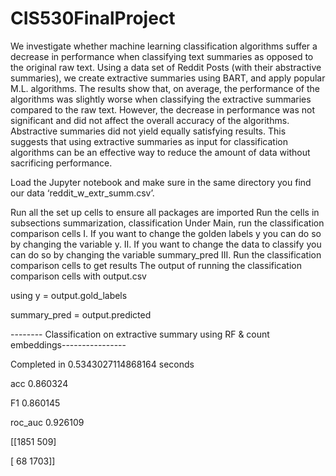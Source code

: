 # CIS530FinalProject
We investigate whether machine learning classification
algorithms suffer a decrease in performance when
classifying text summaries as opposed to the original
raw text. Using a data set of Reddit Posts
(with their abstractive summaries), we create extractive
summaries using BART, and apply popular M.L.
algorithms. The results show that, on average, the performance
of the algorithms was slightly worse when
classifying the extractive summaries compared to the
raw text. However, the decrease in performance was
not significant and did not affect the overall accuracy
of the algorithms. Abstractive summaries did not yield
equally satisfying results. This suggests that using
extractive summaries as input for classification algorithms
can be an effective way to reduce the amount
of data without sacrificing performance.


Load the Jupyter notebook and make sure in the same directory you find our data ‘reddit_w_extr_summ.csv’.

Run all the set up cells to ensure all packages are imported
Run the cells in subsections summarization, classification
Under Main, run the classification comparison cells I. If you want to change the golden labels y you can do so by changing the variable y. II. If you want to change the data to classify you can do so by changing the variable summary_pred III. Run the classification comparison cells to get results
The output of running the classification comparison cells with output.csv

using y = output.gold_labels

summary_pred = output.predicted

-------- Classification on extractive summary using RF & count embeddings----------------

Completed in 0.5343027114868164 seconds

acc 0.860324

F1 0.860145

roc_auc 0.926109

[[1851 509]

[ 68 1703]]
